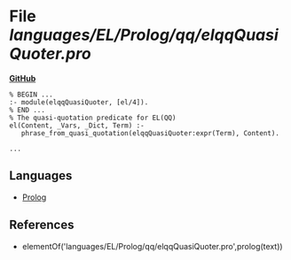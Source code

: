 # File _languages/EL/Prolog/qq/elqqQuasiQuoter.pro_
**[GitHub](https://github.com/softlang/yas/blob/master/languages/EL/Prolog/qq/elqqQuasiQuoter.pro)**
```
% BEGIN ...
:- module(elqqQuasiQuoter, [el/4]).
% END ...
% The quasi-quotation predicate for EL(QQ)
el(Content, _Vars, _Dict, Term) :-
   phrase_from_quasi_quotation(elqqQuasiQuoter:expr(Term), Content).

...
```

## Languages
* [Prolog](../languages/Prolog.md)

## References
* elementOf('languages/EL/Prolog/qq/elqqQuasiQuoter.pro',prolog(text))
